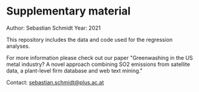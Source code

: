 # Supplementary material

Author: Sebastian Schmidt
Year: 2021

This repository includes the data and code used for the regression analyses.

For more information please check out our paper "Greenwashing in the US metal industry? A novel approach combining SO2 emissions from satellite data, a plant-level firm database and web text mining."

Contact: sebastian.schmidt@plus.ac.at